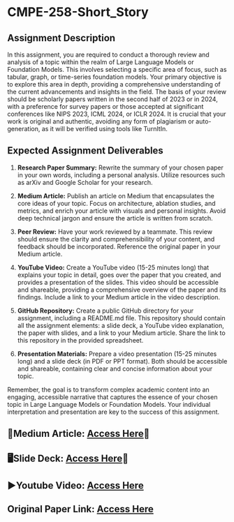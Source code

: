 # CMPE-258-Short_Story

## Assignment Description

In this assignment, you are required to conduct a thorough review and analysis of a topic within the realm of Large Language Models or Foundation Models. This involves selecting a specific area of focus, such as tabular, graph, or time-series foundation models. Your primary objective is to explore this area in depth, providing a comprehensive understanding of the current advancements and insights in the field. The basis of your review should be scholarly papers written in the second half of 2023 or in 2024, with a preference for survey papers or those accepted at significant conferences like NIPS 2023, ICML 2024, or ICLR 2024. It is crucial that your work is original and authentic, avoiding any form of plagiarism or auto-generation, as it will be verified using tools like TurnItIn.

## Expected Assignment Deliverables
1. **Research Paper Summary:** Rewrite the summary of your chosen paper in your own words, including a personal analysis. Utilize resources such as arXiv and Google Scholar for your research.

2. **Medium Article:** Publish an article on Medium that encapsulates the core ideas of your topic. Focus on architecture, ablation studies, and metrics, and enrich your article with visuals and personal insights. Avoid deep technical jargon and ensure the article is written from scratch.

3. **Peer Review:** Have your work reviewed by a teammate. This review should ensure the clarity and comprehensibility of your content, and feedback should be incorporated. Reference the original paper in your Medium article.

4. **YouTube Video:** Create a YouTube video (15-25 minutes long) that explains your topic in detail, goes over the paper that you created, and provides a presentation of the slides. This video should be accessible and shareable, providing a comprehensive overview of the paper and its findings. Include a link to your Medium article in the video description.

5. **GitHub Repository:** Create a public GitHub directory for your assignment, including a README.md file. This repository should contain all the assignment elements: a slide deck, a YouTube video explanation, the paper with slides, and a link to your Medium article. Share the link to this repository in the provided spreadsheet.

6. **Presentation Materials:** Prepare a video presentation (15-25 minutes long) and a slide deck (in PDF or PPT format). Both should be accessible and shareable, containing clear and concise information about your topic.

Remember, the goal is to transform complex academic content into an engaging, accessible narrative that captures the essence of your chosen topic in Large Language Models or Foundation Models. Your individual interpretation and presentation are key to the success of this assignment.



## 📰Medium Article: [Access Here](https://medium.com/@ruchithareddy269/advancements-in-generative-information-extraction-with-large-language-models-a-comprehensive-7b70f611b5da)🔗
## 🖥️Slide Deck: [Access Here](https://docs.google.com/presentation/d/1cJS4LzS44mJAkNQ47uHng90_D8ksIO5pPdehpQLw5JY/edit?usp=sharing)🔗
## ▶️Youtube Video: [Access Here]()
## Original Paper Link:  [Access Here](https://arxiv.org/pdf/2312.17617.pdf)
